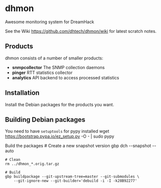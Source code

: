 dhmon
=====

Awesome monitoring system for DreamHack

See the Wiki https://github.com/dhtech/dhmon/wiki for latest scratch notes.

## Products

dhmon consists of a number of smaller products:

 - **snmpcollector** The SNMP collection daemons
 - **pinger** RTT statistics collector
 - **analytics** API backend to access processed statistics

## Installation

Install the Debian packages for the products you want.

## Building Debian packages

You need to have `setuptools` for pypy installed
    wget https://bootstrap.pypa.io/ez_setup.py -O - | sudo pypy

Build the packages
    # Create a new snapshot version
    gbp dch --snapshot --auto
    
    # Clean
    rm ../dhmon_*.orig.tar.gz
    
    # Build
    gbp buildpackage --git-upstream-tree=master --git-submodules \
        --git-ignore-new --git-builder='debuild -i -I -k28B92277'

